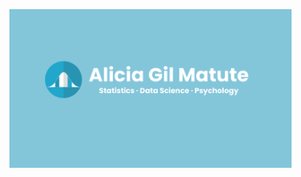 <div style="position:relative; width:100%; height:0; padding-bottom:56.25%; overflow:hidden;">
  <img src="/linkedin_banner_def.png" alt="Imagen con relación 16:9" style="position:absolute; width:100%; height:100%; top:0; left:0; object-fit:cover;" />
</div>

<!--
**aliciagilmatute/aliciagilmatute** is a ✨ _special_ ✨ repository because its `README.md` (this file) appears on your GitHub profile.

Here are some ideas to get you started:

- 🔭 I’m currently working on ...
- 🌱 I’m currently learning ...
- 👯 I’m looking to collaborate on ...
- 🤔 I’m looking for help with ...
- 💬 Ask me about ...
- 📫 How to reach me: ...
- 😄 Pronouns: ...
- ⚡ Fun fact: ...
-->

